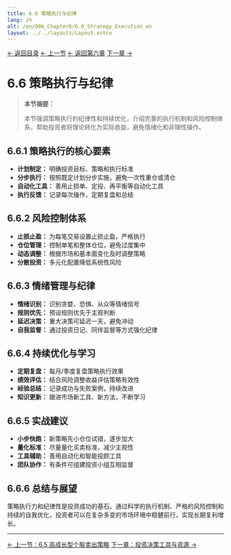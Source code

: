 ```yaml
---
title: 6.6 策略执行与纪律
lang: zh
alt: /en/006_Chapter6/6.6_Strategy_Execution_en
layout: ../../layouts/Layout.astro
---
```


<div class="top-nav">
  <a href="/">← 返回目录</a>
  <a href="/006_Chapter6/6.5_Growth_Stock_Exit_CN">← 上一节</a>
  <a href="/006_Chapter6_Trading_Strategies_and_Execution_CN">← 返回第六章</a>
  <a href="/007_Chapter7_Investment_Decision_Tools_and_Resources_CN">下一章 →</a>
</div>

# 6.6 策略执行与纪律

> **本节摘要：**
> 
> 本节强调策略执行的纪律性和持续优化，介绍完善的执行机制和风险控制体系，帮助投资者将理论转化为实际收益，避免情绪化和非理性操作。

## 6.6.1 策略执行的核心要素

- **计划制定：** 明确投资目标、策略和执行标准
- **分步执行：** 按照既定计划分步实施，避免一次性重仓或清仓
- **自动化工具：** 善用止损单、定投、再平衡等自动化工具
- **执行反馈：** 记录每次操作，定期复盘和总结

## 6.6.2 风险控制体系

- **止损止盈：** 为每笔交易设置止损止盈，严格执行
- **仓位管理：** 控制单笔和整体仓位，避免过度集中
- **动态调整：** 根据市场和基本面变化及时调整策略
- **分散投资：** 多元化配置降低系统性风险

## 6.6.3 情绪管理与纪律

- **情绪识别：** 识别贪婪、恐惧、从众等情绪信号
- **规则优先：** 预设规则优先于主观判断
- **延迟决策：** 重大决策可延迟一天，避免冲动
- **自我监督：** 通过投资日记、同伴监督等方式强化纪律

## 6.6.4 持续优化与学习

- **定期复盘：** 每月/季度复盘策略执行效果
- **绩效评估：** 结合风险调整收益评估策略有效性
- **经验总结：** 记录成功与失败案例，持续改进
- **知识更新：** 跟进市场新工具、新方法，不断学习

## 6.6.5 实战建议

- **小步快跑：** 新策略先小仓位试错，逐步加大
- **量化标准：** 尽量量化买卖标准，减少主观性
- **工具辅助：** 善用自动化和智能投顾工具
- **团队协作：** 有条件可组建投资小组互相监督

## 6.6.6 总结与展望

策略执行力和纪律性是投资成功的基石。通过科学的执行机制、严格的风险控制和持续的自我优化，投资者可以在复杂多变的市场环境中稳健前行，实现长期复利增长。

---

<div class="bottom-nav">
  <a href="/006_Chapter6/6.5_Growth_Stock_Exit_CN">← 上一节：6.5 高成长型个股卖出策略</a>
  <a href="/007_Chapter7_Investment_Decision_Tools_and_Resources_CN">下一章：投资决策工具与资源 →</a>
</div> 
